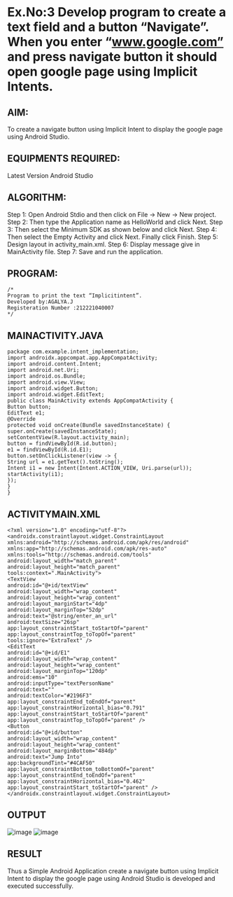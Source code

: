 # Ex.No:3 Develop program to create a text field and a button “Navigate”. When you enter “www.google.com” and press navigate button it should open google page using Implicit Intents.


## AIM:

To create a navigate button using Implicit Intent to display the google page using Android Studio.

## EQUIPMENTS REQUIRED:

Latest Version Android Studio

## ALGORITHM:
Step 1: Open Android Stdio and then click on File -> New -> New project.
Step 2: Then type the Application name as HelloWorld and click Next.
Step 3: Then select the Minimum SDK as shown below and click Next.
Step 4: Then select the Empty Activity and click Next. Finally click Finish.
Step 5: Design layout in activity_main.xml.
Step 6: Display message give in MainActivity file.
Step 7: Save and run the application.
## PROGRAM:
```
/*
Program to print the text “Implicitintent”.
Developed by:AGALYA.J
Registeration Number :212221040007
*/
```
## MAINACTIVITY.JAVA
```
package com.example.intent_implementation;
import androidx.appcompat.app.AppCompatActivity;
import android.content.Intent;
import android.net.Uri;
import android.os.Bundle;
import android.view.View;
import android.widget.Button;
import android.widget.EditText;
public class MainActivity extends AppCompatActivity {
Button button;
EditText e1;
@Override
protected void onCreate(Bundle savedInstanceState) {
super.onCreate(savedInstanceState);
setContentView(R.layout.activity_main);
button = findViewById(R.id.button);
e1 = findViewById(R.id.E1);
button.setOnClickListener(view -> {
String url = e1.getText().toString();
Intent i1 = new Intent(Intent.ACTION_VIEW, Uri.parse(url));
startActivity(i1);
});
}
}
```
## ACTIVITYMAIN.XML
```
<?xml version="1.0" encoding="utf-8"?>
<androidx.constraintlayout.widget.ConstraintLayout
xmlns:android="http://schemas.android.com/apk/res/android"
xmlns:app="http://schemas.android.com/apk/res-auto"
xmlns:tools="http://schemas.android.com/tools"
android:layout_width="match_parent"
android:layout_height="match_parent"
tools:context=".MainActivity">
<TextView
android:id="@+id/textView"
android:layout_width="wrap_content"
android:layout_height="wrap_content"
android:layout_marginStart="4dp"
android:layout_marginTop="52dp"
android:text="@string/enter_an_url"
android:textSize="26sp"
app:layout_constraintStart_toStartOf="parent"
app:layout_constraintTop_toTopOf="parent"
tools:ignore="ExtraText" />
<EditText
android:id="@+id/E1"
android:layout_width="wrap_content"
android:layout_height="wrap_content"
android:layout_marginTop="120dp"
android:ems="10"
android:inputType="textPersonName"
android:text=""
android:textColor="#2196F3"
app:layout_constraintEnd_toEndOf="parent"
app:layout_constraintHorizontal_bias="0.791"
app:layout_constraintStart_toStartOf="parent"
app:layout_constraintTop_toTopOf="parent" />
<Button
android:id="@+id/button"
android:layout_width="wrap_content"
android:layout_height="wrap_content"
android:layout_marginBottom="484dp"
android:text="Jump Into"
app:backgroundTint="#4CAF50"
app:layout_constraintBottom_toBottomOf="parent"
app:layout_constraintEnd_toEndOf="parent"
app:layout_constraintHorizontal_bias="0.462"
app:layout_constraintStart_toStartOf="parent" />
</androidx.constraintlayout.widget.ConstraintLayout>
```
## OUTPUT
![image](https://github.com/suryacse05/Mobile-Application-Development/assets/117981388/f6668c42-af55-4b1e-bb09-9d06bee97ce0)
![image](https://github.com/suryacse05/Mobile-Application-Development/assets/117981388/aaeef486-4d22-4647-8dc9-730fc1082e17)
## RESULT
Thus a Simple Android Application create a navigate button using Implicit Intent to display the google page using Android Studio is developed and executed successfully.


